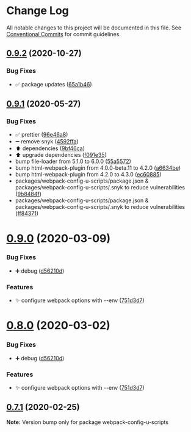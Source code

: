 # Change Log

All notable changes to this project will be documented in this file.
See [Conventional Commits](https://conventionalcommits.org) for commit guidelines.

## [0.9.2](https://github.com/jr-codes/u/compare/v0.9.1...v0.9.2) (2020-10-27)


### Bug Fixes

* ✅ package updates ([65a1b46](https://github.com/jr-codes/u/commit/65a1b465e506e1ef4fb627a7c76e6bb44837e823))





## [0.9.1](https://github.com/jr-codes/u/compare/v0.9.0...v0.9.1) (2020-05-27)


### Bug Fixes

* ✅ prettier ([96e46a8](https://github.com/jr-codes/u/commit/96e46a82b13cb576bc5d7195c0745565f1761db5))
* ➖ remove snyk ([4592ffa](https://github.com/jr-codes/u/commit/4592ffaab55da29c250fd42c6d806f330013ea6a))
* ⬆️ dependencies ([9bf46ca](https://github.com/jr-codes/u/commit/9bf46caef2d485bcf8f8eae25fda47d9fcd655b1))
* ⬆️ upgrade dependencies ([f091e35](https://github.com/jr-codes/u/commit/f091e35c7bb9f62f3ff4d880c10d423b359019c1))
* bump file-loader from 5.1.0 to 6.0.0 ([55a5572](https://github.com/jr-codes/u/commit/55a55728d21f1fa795f18e87b92c43fcf37e2d72))
* bump html-webpack-plugin from 4.0.0-beta.11 to 4.2.0 ([a6634be](https://github.com/jr-codes/u/commit/a6634be3fe66f66b23cb16a5a92807dca823c828))
* bump html-webpack-plugin from 4.2.0 to 4.3.0 ([ec60885](https://github.com/jr-codes/u/commit/ec6088506c9a11478b0d7415e60113998aac1da7))
* packages/webpack-config-u-scripts/package.json & packages/webpack-config-u-scripts/.snyk to reduce vulnerabilities ([9b8484f](https://github.com/jr-codes/u/commit/9b8484ff93feb0643313e79348c40654cffc8e37))
* packages/webpack-config-u-scripts/package.json & packages/webpack-config-u-scripts/.snyk to reduce vulnerabilities ([ff84371](https://github.com/jr-codes/u/commit/ff843712c5a051885ba8f0a464e716dc34c5b804))





# [0.9.0](https://github.com/jr-codes/u/compare/v0.7.1...v0.9.0) (2020-03-09)


### Bug Fixes

* ➕ debug ([d56210d](https://github.com/jr-codes/u/commit/d56210d94732c84c0342cf4c37256159d85061d4))


### Features

* ✨ configure webpack options with --env ([751d3d7](https://github.com/jr-codes/u/commit/751d3d72236521df413796a82c5610cdfad7ed07))





# [0.8.0](https://github.com/jr-codes/u/compare/v0.7.1...v0.8.0) (2020-03-02)


### Bug Fixes

* ➕ debug ([d56210d](https://github.com/jr-codes/u/commit/d56210d94732c84c0342cf4c37256159d85061d4))


### Features

* ✨ configure webpack options with --env ([751d3d7](https://github.com/jr-codes/u/commit/751d3d72236521df413796a82c5610cdfad7ed07))





## [0.7.1](https://github.com/jr-codes/u/compare/v0.7.0...v0.7.1) (2020-02-25)

**Note:** Version bump only for package webpack-config-u-scripts
